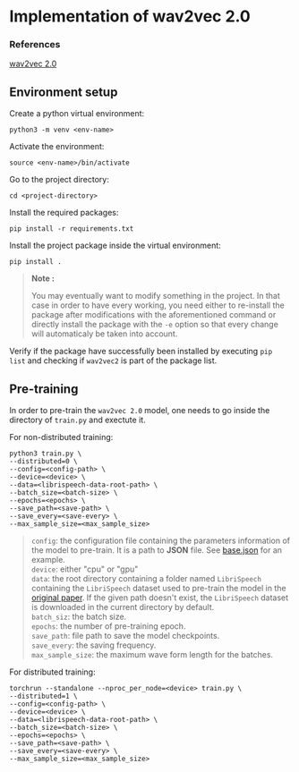 # Implementation of wav2vec 2.0
### References
[wav2vec 2.0](https://arxiv.org/pdf/2006.11477.pdf)

## Environment setup
Create a python virtual environment:
```
python3 -m venv <env-name>
```

Activate the environment:
```
source <env-name>/bin/activate
```
Go to the project directory:
```
cd <project-directory>
```

Install the required packages:
```
pip install -r requirements.txt
```

Install the project package inside the virtual environment:
```
pip install .
```
> **Note :**
> 
> You may eventually want to modify something in the project. In that case in order to have every working, you need either to re-install the package after modifications with the aforementioned command or directly install the package with the ``-e`` option so that every change will automaticaly be taken into account.
>

Verify if the package have successfully been installed by executing `pip list` and checking if `wav2vec2` is part of the package list.


## Pre-training

In order to pre-train the `wav2vec 2.0` model, one needs to go inside the directory of `train.py` and exectute it.

For non-distributed training:

```
python3 train.py \
--distributed=0 \
--config=<config-path> \
--device=<device> \
--data=<librispeech-data-root-path> \
--batch_size=<batch-size> \
--epochs=<epochs> \
--save_path=<save-path> \
--save_every=<save-every> \
--max_sample_size=<max_sample_size>
```
> `config`: the configuration file containing the parameters information of the model to pre-train. It is a path to **JSON** file. See [base.json](./wav2vec2/configs/base.json) for an example.\
> `device`: either "cpu" or "gpu"\
> `data`: the root directory containing a folder named `LibriSpeech` containing the `LibriSpeech` dataset used to pre-train the model in the [original paper](https://arxiv.org/pdf/2006.11477.pdf). If the given path doesn't exist, the `LibriSpeech` dataset is downloaded in the current directory by default.\
> `batch_siz`: the batch size.\
> `epochs`: the number of pre-training epoch.\
> `save_path`: file path to save the model checkpoints.\
> `save_every`: the saving frequency.\
> `max_sample_size`: the maximum wave form length for the batches.

For distributed training:
```
torchrun --standalone --nproc_per_node=<device> train.py \
--distributed=1 \
--config=<config-path> \
--device=<device> \
--data=<librispeech-data-root-path> \
--batch_size=<batch-size> \
--epochs=<epochs> \
--save_path=<save-path> \
--save_every=<save-every> \
--max_sample_size=<max_sample_size>
```